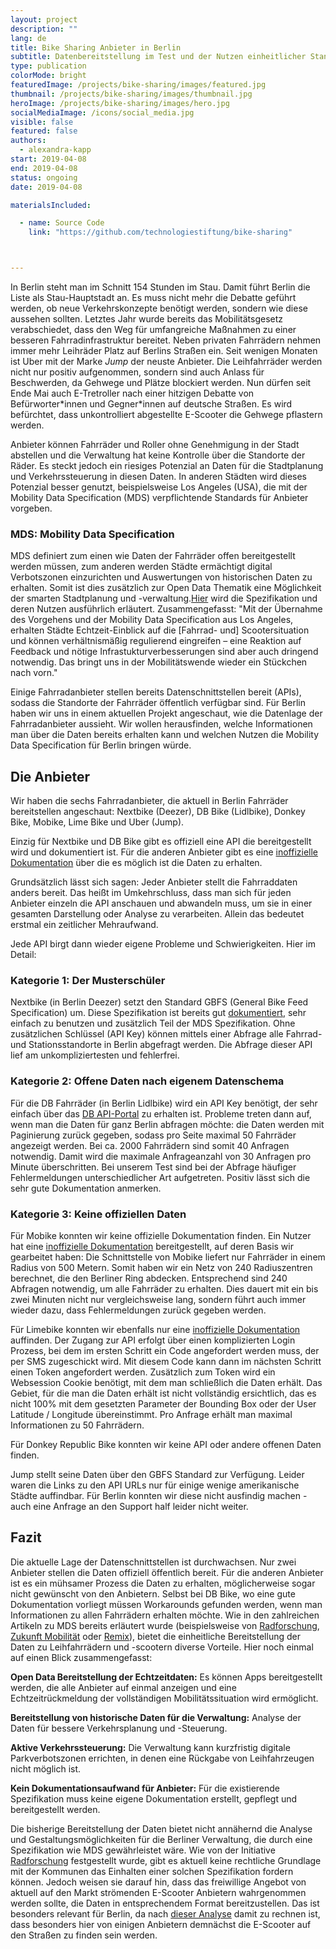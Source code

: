 ```yaml
---
layout: project
description: ""
lang: de
title: Bike Sharing Anbieter in Berlin
subtitle: Datenbereitstellung im Test und der Nutzen einheitlicher Standards
type: publication
colorMode: bright
featuredImage: /projects/bike-sharing/images/featured.jpg
thumbnail: /projects/bike-sharing/images/thumbnail.jpg
heroImage: /projects/bike-sharing/images/hero.jpg
socialMediaImage: /icons/social_media.jpg
visible: false
featured: false
authors:
  - alexandra-kapp
start: 2019-04-08
end: 2019-04-08
status: ongoing
date: 2019-04-08

materialsIncluded:

  - name: Source Code
    link: "https://github.com/technologiestiftung/bike-sharing"



---
```


In Berlin steht man im Schnitt 154 Stunden im Stau. Damit führt Berlin die Liste als Stau-Hauptstadt an. Es muss nicht mehr die Debatte geführt werden, ob neue Verkehrskonzepte benötigt werden, sondern wie diese aussehen sollten. Letztes Jahr wurde bereits das Mobilitätsgesetz verabschiedet, dass den Weg für umfangreiche Maßnahmen zu einer besseren Fahrradinfrastruktur bereitet. Neben privaten Fahrrädern nehmen immer mehr Leihräder Platz auf Berlins Straßen ein. Seit wenigen Monaten ist Uber mit der Marke _Jump_ der neuste Anbieter. Die Leihfahrräder werden nicht nur positiv aufgenommen, sondern sind auch Anlass für Beschwerden, da Gehwege und Plätze blockiert werden. Nun dürfen seit Ende Mai auch E-Tretroller nach einer hitzigen Debatte von Befürworter\*innen und Gegner\*innen auf deutsche Straßen. Es wird befürchtet, dass unkontrolliert abgestellte E-Scooter die Gehwege pflastern werden.

Anbieter können Fahrräder und Roller ohne Genehmigung in der Stadt abstellen und die Verwaltung hat keine Kontrolle über die Standorte der Räder. Es steckt jedoch ein riesiges Potenzial an Daten für die Stadtplanung und Verkehrssteuerung in diesen Daten. In anderen Städten wird dieses Potenzial besser genutzt, beispielsweise Los Angeles (USA), die mit der Mobility Data Specification (MDS) verpflichtende Standards für Anbieter vorgeben.

### MDS: Mobility Data Specification

MDS definiert zum einen wie Daten der Fahrräder offen bereitgestellt werden müssen, zum anderen werden Städte ermächtigt digital Verbotszonen einzurichten und Auswertungen von historischen Daten zu erhalten. Somit ist dies zusätzlich zur Open Data Thematik eine Möglichkeit der smarten Stadtplanung und -verwaltung.[Hier](https://radforschung.org/log/rollersharing-was-staedte-lernen-koennen/) wird die Spezifikation und deren Nutzen ausführlich erläutert. Zusammengefasst: "Mit der Übernahme des Vorgehens und der Mobility Data Specification aus Los Angeles, erhalten Städte Echtzeit-Einblick auf die [Fahrrad- und] Scootersituation und können verhältnismäßig regulierend eingreifen – eine Reaktion auf Feedback und nötige Infrastukturverbesserungen sind aber auch dringend notwendig. Das bringt uns in der Mobilitätswende wieder ein Stückchen nach vorn."

Einige Fahrradanbieter stellen bereits Datenschnittstellen bereit (APIs), sodass die Standorte der Fahrräder öffentlich verfügbar sind. Für Berlin haben wir uns in einem aktuellen Projekt angeschaut, wie die Datenlage der Fahrradanbieter aussieht. Wir wollen herausfinden, welche Informationen man über die Daten bereits erhalten kann und welchen Nutzen die Mobility Data Specification für Berlin bringen würde.

## Die Anbieter
Wir haben die sechs Fahrradanbieter, die aktuell in Berlin Fahrräder bereitstellen angeschaut: Nextbike (Deezer), DB Bike (Lidlbike), Donkey Bike, Mobike, Lime Bike und Uber (Jump).

Einzig für Nextbike und DB Bike gibt es offiziell eine API die bereitgestellt wird und dokumentiert ist. Für die anderen Anbieter gibt es eine [inoffizielle Dokumentation](https://github.com/ubahnverleih/WoBike) über die es möglich ist die Daten zu erhalten.

Grundsätzlich lässt sich sagen: Jeder Anbieter stellt die Fahrraddaten anders bereit. Das heißt im Umkehrschluss, dass man sich für jeden Anbieter einzeln die API anschauen und abwandeln muss, um sie in einer gesamten Darstellung oder Analyse zu verarbeiten. Allein das bedeutet erstmal ein zeitlicher Mehraufwand.

Jede API birgt dann wieder eigene Probleme und Schwierigkeiten. Hier im Detail:
### Kategorie 1: Der Musterschüler

Nextbike (in Berlin Deezer) setzt den Standard GBFS (General Bike Feed Specification) um. Diese Spezifikation ist bereits gut [dokumentiert](https://github.com/NABSA/gbfs/blob/master/gbfs.md), sehr einfach zu benutzen und zusätzlich Teil der MDS Spezifikation. Ohne zusätzlichen Schlüssel (API Key) können mittels einer Abfrage alle Fahrrad- und Stationsstandorte in Berlin abgefragt werden. Die Abfrage dieser API lief am unkompliziertesten und fehlerfrei.

### Kategorie 2: Offene Daten nach eigenem Datenschema

Für die DB Fahrräder (in Berlin Lidlbike) wird ein API Key benötigt, der sehr einfach über das [DB API-Portal](https://developer.deutschebahn.com/store/site/pages/home.jag) zu erhalten ist. 
Probleme treten dann auf, wenn man die Daten für ganz Berlin abfragen möchte: die Daten werden mit Paginierung zurück gegeben, sodass pro Seite maximal 50 Fahrräder angezeigt werden. Bei ca. 2000 Fahrrädern sind somit 40 Anfragen notwendig. Damit wird die maximale Anfrageanzahl von 30 Anfragen pro Minute überschritten. Bei unserem Test sind bei der Abfrage häufiger Fehlermeldungen unterschiedlicher Art aufgetreten.
Positiv lässt sich die sehr gute Dokumentation anmerken.

### Kategorie 3: Keine offiziellen Daten

Für Mobike konnten wir keine offizielle Dokumentation finden. Ein Nutzer hat eine [inoffizielle Dokumentation](https://github.com/ubahnverleih/WoBike/blob/master/Mobike.md) bereitgestellt, auf deren Basis wir gearbeitet haben:
Die Schnittstelle von Mobike liefert nur Fahrräder in einem Radius von 500 Metern. Somit haben wir ein Netz von 240 Radiuszentren berechnet, die den Berliner Ring abdecken. Entsprechend sind 240 Abfragen notwendig, um alle Fahrräder zu erhalten. Dies dauert mit ein bis zwei Minuten nicht nur vergleichsweise lang, sondern führt auch immer wieder dazu, dass Fehlermeldungen zurück gegeben werden.

Für Limebike konnten wir ebenfalls nur eine [inoffizielle Dokumentation](https://github.com/ubahnverleih/WoBike/blob/master/Lime.md) auffinden. Der Zugang zur API erfolgt über einen komplizierten Login Prozess, bei dem im ersten Schritt ein Code angefordert werden muss, der per SMS zugeschickt wird. Mit diesem Code kann dann im nächsten Schritt einen Token angefordert werden. Zusätzlich zum Token wird ein Websession Cookie benötigt, mit dem man schließlich die Daten erhält. 
Das Gebiet, für die man die Daten erhält ist nicht vollständig ersichtlich, das es nicht 100% mit dem gesetzten Parameter der Bounding Box oder der User Latitude / Longitude übereinstimmt. Pro Anfrage erhält man maximal Informationen zu 50 Fahrrädern.

Für Donkey Republic Bike konnten wir keine API oder andere offenen Daten finden.

Jump stellt seine Daten über den GBFS Standard zur Verfügung. Leider waren die Links zu den API URLs nur für einige wenige amerikanische Städte auffindbar. Für Berlin konnten wir diese nicht ausfindig machen - auch eine Anfrage an den Support half leider nicht weiter.

## Fazit
Die aktuelle Lage der Datenschnittstellen ist durchwachsen. Nur zwei Anbieter stellen die Daten offiziell öffentlich bereit. Für die anderen Anbieter ist es ein mühsamer Prozess die Daten zu erhalten, möglicherweise sogar nicht gewünscht von den Anbietern. Selbst bei DB Bike, wo eine gute Dokumentation vorliegt müssen Workarounds gefunden werden, wenn man Informationen zu allen Fahrrädern erhalten möchte.
Wie in den zahlreichen Artikeln zu MDS bereits erläutert wurde (beispielsweise von [Radforschung](https://radforschung.org/log/mds-fuer-kommunen-erklaert/), [Zukunft Mobilität](https://www.zukunft-mobilitaet.net/169402/analyse/rollersharing-regulierung-kommunen-international-mobility-data-specification/) oder [Remix](https://blog.remix.com/mds-gbfs-and-how-cities-can-ask-for-data-from-micromobility-providers-7957ca639f16)), bietet die einheitliche Bereitstellung der Daten zu Leihfahrrädern und -scootern diverse Vorteile. Hier noch einmal auf einen Blick zusammengefasst: 

**Open Data Bereitstellung der Echtzeitdaten:**
Es können Apps bereitgestellt werden, die alle Anbieter auf einmal anzeigen und eine Echtzeitrückmeldung der vollständigen Mobilitätssituation wird ermöglicht.

**Bereitstellung von historische Daten für die Verwaltung:**
Analyse der Daten für bessere Verkehrsplanung und -Steuerung.

**Aktive Verkehrssteuerung:** Die Verwaltung kann kurzfristig digitale Parkverbotszonen errichten, in denen eine Rückgabe von Leihfahrzeugen nicht möglich ist.

**Kein Dokumentationsaufwand für Anbieter:** Für die existierende Spezifikation muss keine eigene Dokumentation erstellt, gepflegt und bereitgestellt werden.

Die bisherige Bereitstellung der Daten bietet nicht annähernd die Analyse und Gestaltungsmöglichkeiten für die Berliner Verwaltung, die durch eine Spezifikation wie MDS gewährleistet wäre. Wie von der Initiative [Radforschung](https://radforschung.org/log/) festgestellt wurde, gibt es aktuell keine rechtliche Grundlage mit der Kommunen das Einhalten einer solchen Spezifikation fordern können. Jedoch weisen sie darauf hin, dass das freiwillige Angebot von aktuell auf den Markt strömenden E-Scooter Anbietern wahrgenommen werden sollte, die Daten in entsprechendem Format bereitzustellen. Das ist besonders relevant für Berlin, da nach [dieser Analyse](https://radforschung.org/log/roller-in-die-staedte/) damit zu rechnen ist, dass besonders hier von einigen Anbietern demnächst die E-Scooter auf den Straßen zu finden sein werden.